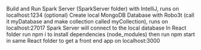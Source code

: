
Build and Run Spark Server (SparkServer folder) with IntelliJ, runs on localhost:1234
(optional) Create local MongoDB Database with Robo3t (call it myDatabase and make collection called myCollection), runs on localhost:27017
Spark Server will connect to the local database
In React folder run npm i to install dependencies (node_modules)
then run npm start in same React folder to get a front end app on localhost:3000
